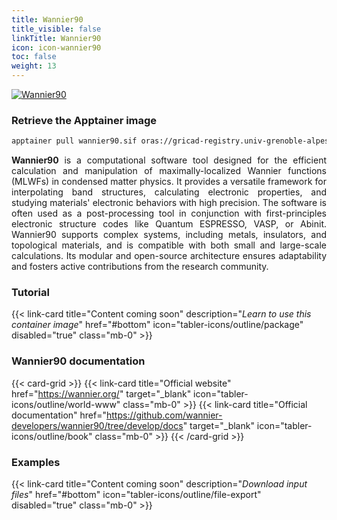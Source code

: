```yaml
---
title: Wannier90
title_visible: false
linkTitle: Wannier90
icon: icon-wannier90
toc: false
weight: 13
---
```


<a href="https://wannier.org/" target="_blank" class="codes-pages-top-logo">
  <img alt="Wannier90" class="logo-wannier90"/>
</a>

### Retrieve the Apptainer image

```bash
apptainer pull wannier90.sif oras://gricad-registry.univ-grenoble-alpes.fr/diamond/apptainer/apptainer-singularity-projects/wannier90-from-guix.sif:latest
```

<div align="justify">

**Wannier90** is a computational software tool designed for the efficient calculation and manipulation of maximally-localized Wannier functions (MLWFs) in condensed matter physics. It provides a versatile framework for interpolating band structures, calculating electronic properties, and studying materials' electronic behaviors with high precision. The software is often used as a post-processing tool in conjunction with first-principles electronic structure codes like Quantum ESPRESSO, VASP, or Abinit. Wannier90 supports complex systems, including metals, insulators, and topological materials, and is compatible with both small and large-scale calculations. Its modular and open-source architecture ensures adaptability and fosters active contributions from the research community.

</div>

<h3 class="mb-1">Tutorial</h3>

{{< link-card title="Content coming soon" description="<i>Learn to use this container image</i>" href="#bottom" icon="tabler-icons/outline/package" disabled="true" class="mb-0" >}}

<h3 class="mb-1 mt-3">Wannier90 documentation</h3>

{{< card-grid >}}
{{< link-card title="Official website" href="https://wannier.org/" target="_blank" icon="tabler-icons/outline/world-www" class="mb-0" >}}
{{< link-card title="Official documentation" href="https://github.com/wannier-developers/wannier90/tree/develop/docs" target="_blank" icon="tabler-icons/outline/book" class="mb-0" >}}
{{< /card-grid >}}

<h3 class="mb-1 mt-3">Examples</h3>

{{< link-card title="Content coming soon" description="<i>Download input files</i>" href="#bottom" icon="tabler-icons/outline/file-export" disabled="true" class="mb-0" >}}
